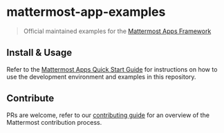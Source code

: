 # mattermost-app-examples
> Official maintained examples for the [Mattermost Apps Framework](https://developers.mattermost.com/integrate/apps/)

## Install & Usage

Refer to the [Mattermost Apps Quick Start Guide](https://developers.mattermost.com/integrate/apps/quickstart/) for instructions on how to use the development environment and examples in this repository.

## Contribute
PRs are welcome, refer to our [contributing guide](https://developers.mattermost.com/contribute/getting-started/) for an overview of the Mattermost contribution process.
